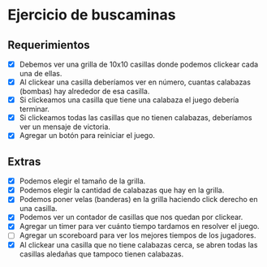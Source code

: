 # Ejercicio de buscaminas

## Requerimientos

- [X] Debemos ver una grilla de 10x10 casillas donde podemos clickear cada una de ellas.
- [X] Al clickear una casilla deberíamos ver en número, cuantas calabazas (bombas) hay alrededor de esa casilla.
- [X] Si clickeamos una casilla que tiene una calabaza el juego debería terminar.
- [X] Si clickeamos todas las casillas que no tienen calabazas, deberíamos ver un mensaje de victoria.
- [X] Agregar un botón para reiniciar el juego.

## Extras

- [X] Podemos elegir el tamaño de la grilla.
- [X] Podemos elegir la cantidad de calabazas que hay en la grilla.
- [X] Podemos poner velas (banderas) en la grilla haciendo click derecho en una casilla.
- [X] Podemos ver un contador de casillas que nos quedan por clickear.
- [X] Agregar un timer para ver cuánto tiempo tardamos en resolver el juego.
- [ ] Agregar un scoreboard para ver los mejores tiempos de los jugadores.
- [X] Al clickear una casilla que no tiene calabazas cerca, se abren todas las casillas aledañas que tampoco tienen calabazas.
